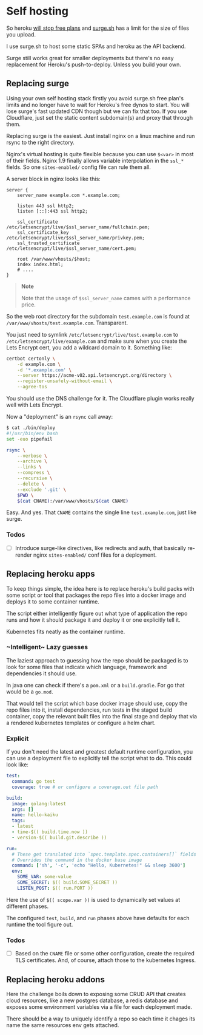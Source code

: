 <!-- hidden-doit -->

# Self hosting

So heroku [will stop free plans](https://blog.heroku.com/next-chapter)
and [surge.sh](https://surge.sh) has a limit for the size of files
you upload.

I use surge.sh to host some static SPAs and heroku as the
API backend.

Surge still works great for smaller deployments but there's
no easy replacement for Heroku's push-to-deploy. Unless you
build your own.


## Replacing surge

Using your own self hosting stack firstly you avoid surge.sh
free plan's limits and no longer have to wait for Heroku's
free dynos to start. You will lose surge's fast updated CDN
though but we can fix that too. If you use Cloudflare, just
set the static content subdomain(s) and proxy that through them.

Replacing surge is the easiest. Just install nginx on a
linux machine and run rsync to the right directory.

Nginx's virtual hosting is quite flexible because you can use
`$<var>` in most of their fields. Nginx 1.9 finally allows
variable interpolation in the `ssl_*` fields. So one
`sites-enabled/` config file can rule them all.

A server block in nginx looks like this:

```
server {
	server_name example.com *.example.com;

	listen 443 ssl http2;
	listen [::]:443 ssl http2;

	ssl_certificate          /etc/letsencrypt/live/$ssl_server_name/fullchain.pem;
	ssl_certificate_key      /etc/letsencrypt/live/$ssl_server_name/privkey.pem;
	ssl_trusted_certificate  /etc/letsencrypt/live/$ssl_server_name/cert.pem;

	root /var/www/vhosts/$host;
	index index.html;
	# ....
}
```

> **Note**
>
> Note that the usage of `$ssl_server_name` cames with a performance price.

So the web root directory for the subdomain `test.example.com` is
found at `/var/www/vhosts/test.example.com`. Transparent.

You just need to symlink `/etc/letsencrypt/live/test.example.com`
to `/etc/letsencrypt/live/example.com` and make sure when you create
the Lets Encrypt cert, you add a wildcard domain to it. Something like:

```bash
certbot certonly \
    -d example.com \
    -d '*.example.com' \
    --server https://acme-v02.api.letsencrypt.org/directory \
    --register-unsafely-without-email \
    --agree-tos
```

You should use the DNS challenge for it. The Cloudflare plugin works
really well with Lets Encrypt.

Now a "deployment" is an `rsync` call away:

```bash
$ cat ./bin/deploy
#!/usr/bin/env bash
set -euo pipefail

rsync \
    --verbose \
    --archive \
    --links \
    --compress \
    --recursive \
    --delete \
    --exclude '.git' \
    $PWD \
    $(cat CNAME):/var/www/vhosts/$(cat CNAME)
```

Easy. And yes. That `CNAME` contains the single line `test.example.com`,
just like surge.

### Todos

- [ ] Introduce surge-like directives, like redirects and auth, that
      basically re-render nginx `sites-enabled/` conf files for a
      deployment.


## Replacing heroku apps

To keep things simple, the idea here is to replace heroku's build packs
with some script or tool that packages the repo files into a docker
image and deploys it to some container runtime.

The script either intelligently figure out what type of application the
repo runs and how it should package it and deploy it or one explicitly
tell it.

Kubernetes fits neatly as the container runtime.


### ~Intelligent~ Lazy guesses

The laziest approach to guessing how the repo should be packaged is to
look for some files that indicate which language, framework and
dependencies it should use.

In java one can check if there's a `pom.xml` or a `build.gradle`. For
go that would be a `go.mod`.

That would tell the script which base docker image should use, copy the
repo files into it, install dependencies, run tests in the staged build
container, copy the relevant built files into the final stage and deploy
that via a rendered kubernetes templates or configure a helm chart.


### Explicit

If you don't need the latest and greatest default runtime configuration,
you can use a deployment file to explicitly tell the script what to do.
This could look like:

```yaml
test:
  command: go test
  coverage: true # or configure a coverage.out file path

build:
  image: golang:latest
  args: []
  name: hello-kaiku
  tags:
  - latest
  - time-$(( build.time.now ))
  - version-$(( build.git.describe ))

run:
  # These get translated into `spec.template.spec.containers[]` fields
  # Overrides the command in the docker base image
  command: ['sh', '-c', 'echo "Hello, Kubernetes!" && sleep 3600']
  env:
    SOME_VAR: some-value
    SOME_SECRET: $(( build.SOME_SECRET ))
    LISTEN_POST: $(( run.PORT ))
```

Here the use of `$(( scope.var ))` is used to dynamically set values at
different phases.

The configured `test`, `build`, and `run` phases above have defaults
for each runtime the tool figure out.


### Todos

- [ ] Based on the `CNAME` file or some other configuration, create the
      required TLS certificates. And, of course, attach those to the
      kubernetes Ingress.


## Replacing heroku addons

Here the challenge boils down to exposing some CRUD API that creates
cloud resources, like a new postgres database, a redis database and
exposes some environment variables via a file for each deployment made.

There should be a way to uniquely identify a repo so each time it
chages its name the same resources env gets attached.
